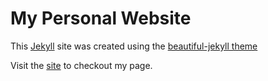 # My Personal Website

This [Jekyll](https://jekyllrb.com) site was created using the [beautiful-jekyll theme](https://github.com/daattali/beautiful-jekyll) 

Visit the [site]() to checkout my page.